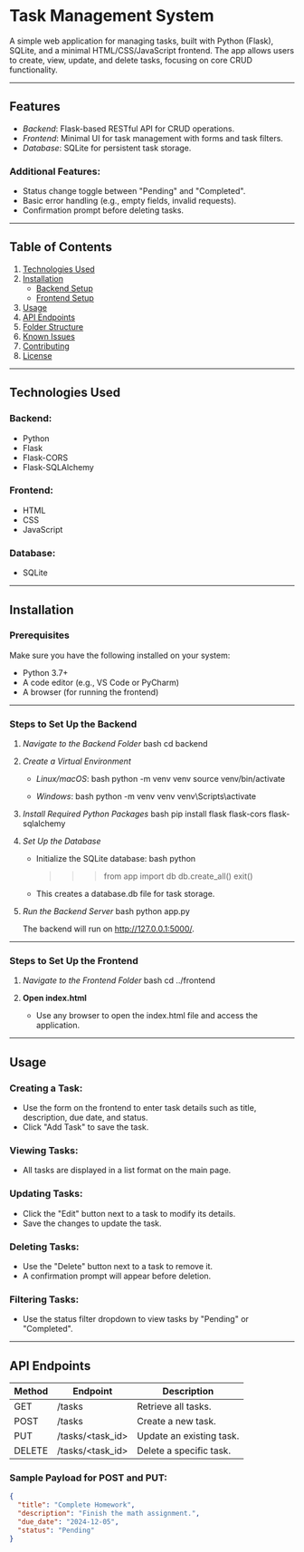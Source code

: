 # Task Management System

A simple web application for managing tasks, built with Python (Flask), SQLite, and a minimal HTML/CSS/JavaScript frontend. The app allows users to create, view, update, and delete tasks, focusing on core CRUD functionality.

---

## Features

- *Backend*: Flask-based RESTful API for CRUD operations.
- *Frontend*: Minimal UI for task management with forms and task filters.
- *Database*: SQLite for persistent task storage.

### Additional Features:
- Status change toggle between "Pending" and "Completed".
- Basic error handling (e.g., empty fields, invalid requests).
- Confirmation prompt before deleting tasks.

---

## Table of Contents

1. [Technologies Used](#technologies-used)
2. [Installation](#installation)
   - [Backend Setup](#steps-to-set-up-the-backend)
   - [Frontend Setup](#steps-to-set-up-the-frontend)
3. [Usage](#usage)
4. [API Endpoints](#api-endpoints)
5. [Folder Structure](#folder-structure)
6. [Known Issues](#known-issues)
7. [Contributing](#contributing)
8. [License](#license)

---

## Technologies Used

### Backend:
- Python
- Flask
- Flask-CORS
- Flask-SQLAlchemy

### Frontend:
- HTML
- CSS
- JavaScript

### Database:
- SQLite

---

## Installation

### Prerequisites
Make sure you have the following installed on your system:
- Python 3.7+
- A code editor (e.g., VS Code or PyCharm)
- A browser (for running the frontend)

---

### Steps to Set Up the Backend

1. *Navigate to the Backend Folder*
    bash
    cd backend
    

2. *Create a Virtual Environment*
    - *Linux/macOS*:
      bash
      python -m venv venv
      source venv/bin/activate
      
    - *Windows*:
      bash
      python -m venv venv
      venv\Scripts\activate
      

3. *Install Required Python Packages*
    bash
    pip install flask flask-cors flask-sqlalchemy
    

4. *Set Up the Database*
    - Initialize the SQLite database:
      bash
      python
      >>> from app import db
      >>> db.create_all()
      >>> exit()
      
    - This creates a database.db file for task storage.

5. *Run the Backend Server*
    bash
    python app.py
    
    The backend will run on http://127.0.0.1:5000/.

---

### Steps to Set Up the Frontend

1. *Navigate to the Frontend Folder*
    bash
    cd ../frontend
    

2. **Open index.html**
    - Use any browser to open the index.html file and access the application.

---

## Usage

### Creating a Task:
- Use the form on the frontend to enter task details such as title, description, due date, and status.
- Click "Add Task" to save the task.

### Viewing Tasks:
- All tasks are displayed in a list format on the main page.

### Updating Tasks:
- Click the "Edit" button next to a task to modify its details.
- Save the changes to update the task.

### Deleting Tasks:
- Use the "Delete" button next to a task to remove it.
- A confirmation prompt will appear before deletion.

### Filtering Tasks:
- Use the status filter dropdown to view tasks by "Pending" or "Completed".

---

## API Endpoints

| Method | Endpoint          | Description                 |
|--------|--------------------|-----------------------------|
| GET    | /tasks          | Retrieve all tasks.         |
| POST   | /tasks          | Create a new task.          |
| PUT    | /tasks/<task_id>| Update an existing task.    |
| DELETE | /tasks/<task_id>| Delete a specific task.     |

### Sample Payload for POST and PUT:
```json
{
  "title": "Complete Homework",
  "description": "Finish the math assignment.",
  "due_date": "2024-12-05",
  "status": "Pending"
}
